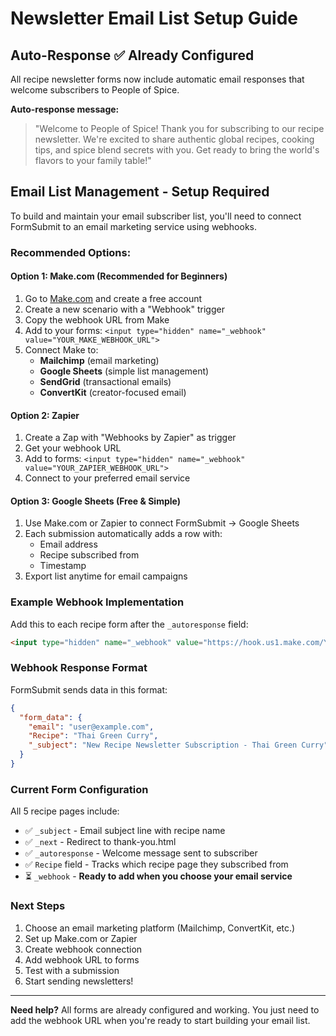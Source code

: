 # Newsletter Email List Setup Guide

## Auto-Response ✅ Already Configured

All recipe newsletter forms now include automatic email responses that welcome subscribers to People of Spice.

**Auto-response message:**
> "Welcome to People of Spice! Thank you for subscribing to our recipe newsletter. We're excited to share authentic global recipes, cooking tips, and spice blend secrets with you. Get ready to bring the world's flavors to your family table!"

## Email List Management - Setup Required

To build and maintain your email subscriber list, you'll need to connect FormSubmit to an email marketing service using webhooks.

### Recommended Options:

#### Option 1: Make.com (Recommended for Beginners)
1. Go to [Make.com](https://www.make.com) and create a free account
2. Create a new scenario with a "Webhook" trigger
3. Copy the webhook URL from Make
4. Add to your forms: `<input type="hidden" name="_webhook" value="YOUR_MAKE_WEBHOOK_URL">`
5. Connect Make to:
   - **Mailchimp** (email marketing)
   - **Google Sheets** (simple list management)
   - **SendGrid** (transactional emails)
   - **ConvertKit** (creator-focused email)

#### Option 2: Zapier
1. Create a Zap with "Webhooks by Zapier" as trigger
2. Get your webhook URL
3. Add to forms: `<input type="hidden" name="_webhook" value="YOUR_ZAPIER_WEBHOOK_URL">`
4. Connect to your preferred email service

#### Option 3: Google Sheets (Free & Simple)
1. Use Make.com or Zapier to connect FormSubmit → Google Sheets
2. Each submission automatically adds a row with:
   - Email address
   - Recipe subscribed from
   - Timestamp
3. Export list anytime for email campaigns

### Example Webhook Implementation

Add this to each recipe form after the `_autoresponse` field:

```html
<input type="hidden" name="_webhook" value="https://hook.us1.make.com/YOUR_WEBHOOK_ID">
```

### Webhook Response Format

FormSubmit sends data in this format:

```json
{
  "form_data": {
    "email": "user@example.com",
    "Recipe": "Thai Green Curry",
    "_subject": "New Recipe Newsletter Subscription - Thai Green Curry"
  }
}
```

### Current Form Configuration

All 5 recipe pages include:
- ✅ `_subject` - Email subject line with recipe name
- ✅ `_next` - Redirect to thank-you.html
- ✅ `_autoresponse` - Welcome message sent to subscriber
- ✅ `Recipe` field - Tracks which recipe page they subscribed from
- ⏳ `_webhook` - **Ready to add when you choose your email service**

### Next Steps

1. Choose an email marketing platform (Mailchimp, ConvertKit, etc.)
2. Set up Make.com or Zapier
3. Create webhook connection
4. Add webhook URL to forms
5. Test with a submission
6. Start sending newsletters!

---

**Need help?** All forms are already configured and working. You just need to add the webhook URL when you're ready to start building your email list.

